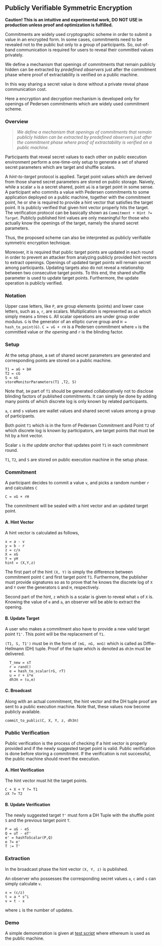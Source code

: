 ## Publicly Verifiable Symmetric Encryption

**Caution! This is an intuitive and experimental work, DO NOT USE in production unless proof and optimization is fulfilled.**

Commitments are widely used cryptographic scheme in order to submit a value in an encrypted form. In some cases, commitments need to be revealed not to the public but only to a group of participants. So, out-of-band communication is required for users to reveal their committed values privately.

We define a mechanism that openings of commitments that remain publicly hidden can be extracted by _predefined observers_ just after the commitment phase where proof of extractability is verified on a public machine.

In this way sharing a secret value is done without a private reveal phase communication cost.
 
Here a encryption and decryption mechanism is developed only for openings of Pedersen commitments which are widely used commitment scheme.


### Overview

> *We define a mechanism that openings of commitments that remain publicly hidden can be extracted by _predefined observers_ just after the commitment phase where proof of extractability is verified on a public machine.*

Participants that reveal secret values to each other on public execution environment perform a one-time-only setup to generate a set of shared secret parameters which are target and shuffle scalars.

A _hint-to-target_ protocol is applied. Target point values which are derived from those shared secret parameters are stored on public storage. Naively, while a scalar `a` is a secret shared, point `aG` is a target point in some sense. A participant who commits a value with Pedersen commitments to some application deployed on a public machine, together with the commitment point, he or she is required to provide a hint vector that satisfies the target point. It is publicly verified that given hint vector properly hits the target. The verification protocol can be basically shown as `Commitment + Hint ?= Target`. Publicly published hint values are only meaningful for those who actually know the openings of the target, namely the shared secret parameters.

Thus, the proposed scheme can also be interpreted as publicly verifiable symmetric encryption technique.

Moreover, it is required that public target points are updated in each round in order to prevent an attacker from analyzing publicly provided hint vectors to extract openings. Openings of updated target points will remain secret among participants. Updating targets also do not reveal a relationship between two consecutive target points. To this end, the shared shuffle parameter is used to update target points. Furthermore, the update operation is publicly verified.

### Notation

Upper case letters, like `P`, are group elements (points) and lower case letters, such as `a`, `r`, are scalars. Multiplication is represented as `aG` which simply means `a` times `G`. All scalar operations are under group order modulus. `G` is the generator of an elliptic curve group and `H = hash_to_point(G)`. `C = vG + rH`  is a Pedersen commitment where `v` is the committed value or _the opening_ and `r` is the blinding factor.

### Setup

At the setup phase, a set of shared secret parameters are generated and corresponding points are stored on a public machine.

```
T1 = aG + bH
T2 = cG
S = sG
storeMonitorParameters(T1 ,T2, S)
```

Note that, `bH` part of `T1` should be generated collaboratively not to disclose blinding factors of published commitments. It can simply be done by adding many points of which discrete log is only known by related participants.

`a`, `c` and `s` values are wallet values and shared secret values among a group of participants.

Both point `T1` which is in the form of Pedersen Commitment and Point `T2` of which discrete log is known by participators, are target points that must be hit by a hint vector.

Scalar `s` is _the update anchor_ that updates point `T1` in each commitment round.

`T1`, `T2`, and `S` are stored on public execution machine in the setup phase.

### Commitment

A participant decides to commit a value `v`, and picks a random number `r` and calculates `C`

```
C = vG + rH
```

The commitment will be sealed with a hint vector and an updated target point.

#### A. Hint Vector

A hint vector is calculated as follows,

```
x = a - v
y = b - r
z = c/x
X = xG
Y = yH
hint = (X,Y,z)
```

The first part of the hint `(X, Y)` is simply the difference between commitment point `C` and first target point `T1`. Furthermore, the publisher must provide signatures so as to prove that he knows the discrete log of `X` and `Y` over the generators `G` and `H`, respectively.

Second part of the hint, `z` which is a scalar is given to reveal what `x` of `X` is. Knowing the value of `e` and `a`, an observer will be able to extract the opening.

#### B. Update Target

A user who makes a commitment also have to provide a new valid target point `T1'`. This point will be the replacement of `T1`.

`(T1, S, T1')` must be in the form of `(mG, nG, mnG)` which is called as Diffie-Hellmann (DH) tuple. Proof of the tuple which is denoted as `dh3π` must be delivered.


```
  T_new = sT
  r = rand()
  e = hash_to_scalar(rG, rT)
  u = r + s*e
  dh3π = (u,e)
```

#### C. Broadcast

Along with an actual commitment, the hint vector and the DH tuple proof are sent to a public execution machine. Note that, these values now become publicly available.

```
commit_to_public(C, X, Y, z, dh3π)
```

### Public Verification

Public verification is the process of checking if a hint vector is properly provided and if the newly suggested target point is valid. Public verification is done before storing a commitment. If the verification is not successful, the public machine should revert the execution.

#### A. Hint Verification

The hint vector must hit the target points.

```
C + X + Y ?= T1
zX ?= T2
```

#### B. Update Verification

The newly suggested target `T'` must form a DH Tuple with the shuffle point `S` and the previous target point `T`.

```
P = uG - eS
Q = uT - eT'
e' = hashToScalar(P,Q)
e ?= e'
T := T'
```

### Extraction

In the broadcast phase the hint vector `(X, Y, z)` is published.

An observer who possesses the corresponding secret values `a`, `c` and `s` can simply calculate `v`.

```
x = (c/z)
t = a * s^i
v = t - x
```

where `i` is the number of updates.

### Demo

A simple demonstration is given at [test script](https://github.com/kilic/observable-commitments/test.py) where ethereum is used as the public machine.


